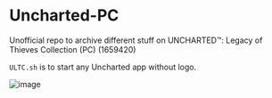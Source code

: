 # Uncharted-PC
Unofficial repo to archive different stuff on UNCHARTED™: Legacy of Thieves Collection (PC) (1659420)

`ULTC.sh` is to start any Uncharted app without logo.

![image](https://github.com/lmaogoodcodenotreally/Uncharted-PC/assets/147619006/c7860f13-19a5-4698-bdec-a811f55c82e2)
